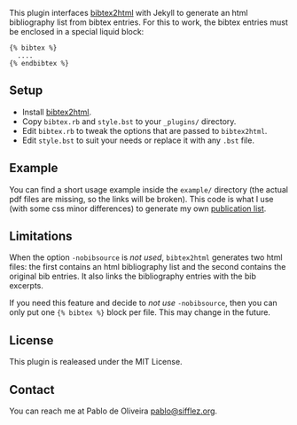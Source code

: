 This plugin interfaces [bibtex2html](http://www.lri.fr/~filliatr/bibtex2html/) with Jekyll
to generate an html bibliography list from bibtex entries.
For this to work, the bibtex entries must be enclosed in a special liquid block:

    {% bibtex %}
      ....
    {% endbibtex %}

Setup
-----

* Install [bibtex2html](http://www.lri.fr/~filliatr/bibtex2html/). 
* Copy `bibtex.rb` and `style.bst` to your `_plugins/` directory. 
* Edit `bibtex.rb` to tweak the options that are passed to `bibtex2html`.
* Edit `style.bst` to suit your needs or replace it with any `.bst` file.

Example
-------
You can find a short usage example inside the `example/` directory
(the actual pdf files are missing, so the links will be broken).
This code is what I use (with some css minor differences) to generate
my own [publication list](http://www.sifflez.org/publications).

Limitations
-----------

When the option `-nobibsource` is *not used*, 
`bibtex2html` generates two html files: the first contains
an html bibliography list and the second contains the
original bib entries.  It also links the bibliography entries with the
bib excerpts.

If you need this feature and decide to *not use* `-nobibsource`, then you can
only put one `{% bibtex %}` block per file. This may change in the future. 

License
-------

This plugin is realeased under the MIT License.

Contact
-------

You can reach me at Pablo de Oliveira <pablo@sifflez.org>.
